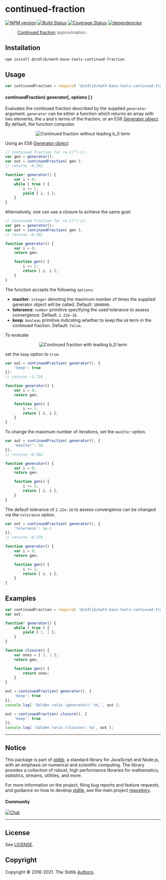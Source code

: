 <!--

@license Apache-2.0

Copyright (c) 2018 The Stdlib Authors.

Licensed under the Apache License, Version 2.0 (the "License");
you may not use this file except in compliance with the License.
You may obtain a copy of the License at

   http://www.apache.org/licenses/LICENSE-2.0

Unless required by applicable law or agreed to in writing, software
distributed under the License is distributed on an "AS IS" BASIS,
WITHOUT WARRANTIES OR CONDITIONS OF ANY KIND, either express or implied.
See the License for the specific language governing permissions and
limitations under the License.

-->

# continued-fraction

[![NPM version][npm-image]][npm-url] [![Build Status][test-image]][test-url] [![Coverage Status][coverage-image]][coverage-url] [![dependencies][dependencies-image]][dependencies-url]

> [Continued fraction][continued-fraction] approximation.

<section class="installation">

## Installation

```bash
npm install @stdlib/math-base-tools-continued-fraction
```

</section>

<section class="usage">

## Usage

```javascript
var continuedFraction = require( '@stdlib/math-base-tools-continued-fraction' );
```

#### continuedFraction( generator\[, options ] )

Evaluates the continued fraction described by the supplied `generator` argument. `generator` can be either a function which returns an array with two elements, the `a` and `b` terms of the fraction, or an ES6 [Generator object][es6-generator]. By default, the function computes

<!-- <equation class="equation" label="eq:continued_fraction_a" align="center" raw="\frac{a_1}{b_1+\frac{a_2}{b_2+\frac{a_3}{b_3+\frac{a_4}{b_4}+\ldots}}}" alt="Continued fraction without leading b_0 term"> -->

<div class="equation" align="center" data-raw-text="\frac{a_1}{b_1+\frac{a_2}{b_2+\frac{a_3}{b_3+\frac{a_4}{b_4}+\ldots}}}" data-equation="eq:continued_fraction_a">
    <img src="https://cdn.jsdelivr.net/gh/stdlib-js/stdlib@7e0a95722efd9c771b129597380c63dc6715508b/lib/node_modules/@stdlib/math/base/tools/continued-fraction/docs/img/equation_continued_fraction_a.svg" alt="Continued fraction without leading b_0 term">
    <br>
</div>

<!-- </equation> -->

Using an ES6 [Generator object][es6-generator]:

<!-- eslint-disable no-restricted-syntax -->

```javascript
// Continued fraction for (e-1)^(-1):
var gen = generator();
var out = continuedFraction( gen );
// returns ~0.582

function* generator() {
    var i = 0;
    while ( true ) {
        i += 1;
        yield [ i, i ];
    }
}
```

Alternatively, one can use a closure to achieve the same goal:

```javascript
// Continued fraction for (e-1)^(-1):
var gen = generator();
var out = continuedFraction( gen );
// returns ~0.582

function generator() {
    var i = 0;
    return gen;

    function gen() {
        i += 1;
        return [ i, i ];
    }
}
```

The function accepts the following `options`:

-   **maxIter**: `integer` denoting the maximum number of times the supplied generator object will be called. Default: `1000000`.
-   **tolerance**: `number` primitive specifying the used tolerance to assess convergence. Default: `2.22e-16`.
-   **keep**: `boolean` primitive indicating whether to keep the `b0` term in the continued fraction. Default: `false`.

To evaluate

<!-- <equation class="equation" label="eq:continued_fraction_b" align="center" raw="b_0 + \frac{a_1}{b_1+\frac{a_2}{b_2+\frac{a_3}{b_3+\frac{a_4}{b_4}+\ldots}}}" alt="Continued fraction with leading b_0 term"> -->

<div class="equation" align="center" data-raw-text="b_0 + \frac{a_1}{b_1+\frac{a_2}{b_2+\frac{a_3}{b_3+\frac{a_4}{b_4}+\ldots}}}" data-equation="eq:continued_fraction_b">
    <img src="https://cdn.jsdelivr.net/gh/stdlib-js/stdlib@7e0a95722efd9c771b129597380c63dc6715508b/lib/node_modules/@stdlib/math/base/tools/continued-fraction/docs/img/equation_continued_fraction_b.svg" alt="Continued fraction with leading b_0 term">
    <br>
</div>

<!-- </equation> -->

set the `keep` option to `true`.

```javascript
var out = continuedFraction( generator(), {
    'keep': true
});
// returns ~1.718

function generator() {
    var i = 0;
    return gen;

    function gen() {
        i += 1;
        return [ i, i ];
    }
}
```

To change the maximum number of iterations, set the `maxIter` option.

```javascript
var out = continuedFraction( generator(), {
    'maxIter': 10
});
// returns ~0.582

function generator() {
    var i = 0;
    return gen;

    function gen() {
        i += 1;
        return [ i, i ];
    }
}
```

The default tolerance of `2.22e-16` to assess convergence can be changed via the `tolerance` option.

```javascript
var out = continuedFraction( generator(), {
    'tolerance': 1e-1
});
// returns ~0.579

function generator() {
    var i = 0;
    return gen;

    function gen() {
        i += 1;
        return [ i, i ];
    }
}
```

</section>

<!-- /.usage -->

<section class="examples">

## Examples

<!-- eslint-disable no-restricted-syntax -->

<!-- eslint no-undef: "error" -->

```javascript
var continuedFraction = require( '@stdlib/math-base-tools-continued-fraction' );
var out;

function* generator() {
    while ( true ) {
        yield [ 1, 1 ];
    }
}

function closure() {
    var ones = [ 1, 1 ];
    return gen;

    function gen() {
        return ones;
    }
}

out = continuedFraction( generator(), {
    'keep': true
});
console.log( 'Golden ratio (generator): %d,', out );

out = continuedFraction( closure(), {
    'keep': true
});
console.log( 'Golden ratio (closure): %d', out );
```

</section>

<!-- /.examples -->


<section class="main-repo" >

* * *

## Notice

This package is part of [stdlib][stdlib], a standard library for JavaScript and Node.js, with an emphasis on numerical and scientific computing. The library provides a collection of robust, high performance libraries for mathematics, statistics, streams, utilities, and more.

For more information on the project, filing bug reports and feature requests, and guidance on how to develop [stdlib][stdlib], see the main project [repository][stdlib].

#### Community

[![Chat][chat-image]][chat-url]

---

## License

See [LICENSE][stdlib-license].


## Copyright

Copyright &copy; 2016-2021. The Stdlib [Authors][stdlib-authors].

</section>

<!-- /.stdlib -->

<!-- Section for all links. Make sure to keep an empty line after the `section` element and another before the `/section` close. -->

<section class="links">

[npm-image]: http://img.shields.io/npm/v/@stdlib/math-base-tools-continued-fraction.svg
[npm-url]: https://npmjs.org/package/@stdlib/math-base-tools-continued-fraction

[test-image]: https://github.com/stdlib-js/math-base-tools-continued-fraction/actions/workflows/test.yml/badge.svg
[test-url]: https://github.com/stdlib-js/math-base-tools-continued-fraction/actions/workflows/test.yml

[coverage-image]: https://img.shields.io/codecov/c/github/stdlib-js/math-base-tools-continued-fraction/main.svg
[coverage-url]: https://codecov.io/github/stdlib-js/math-base-tools-continued-fraction?branch=main

[dependencies-image]: https://img.shields.io/david/stdlib-js/math-base-tools-continued-fraction.svg
[dependencies-url]: https://david-dm.org/stdlib-js/math-base-tools-continued-fraction/main

[chat-image]: https://img.shields.io/gitter/room/stdlib-js/stdlib.svg
[chat-url]: https://gitter.im/stdlib-js/stdlib/

[stdlib]: https://github.com/stdlib-js/stdlib

[stdlib-authors]: https://github.com/stdlib-js/stdlib/graphs/contributors

[stdlib-license]: https://raw.githubusercontent.com/stdlib-js/math-base-tools-continued-fraction/main/LICENSE

[continued-fraction]: https://en.wikipedia.org/wiki/Continued_fraction

[es6-generator]: https://developer.mozilla.org/en-US/docs/Web/JavaScript/Reference/Statements/function*

</section>

<!-- /.links -->
